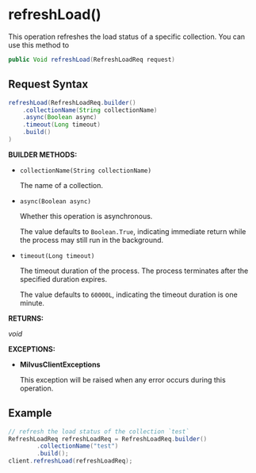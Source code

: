 # refreshLoad()

This operation refreshes the load status of a specific collection. You can use this method to 

```java
public Void refreshLoad(RefreshLoadReq request)
```

## Request Syntax

```java
refreshLoad(RefreshLoadReq.builder()
    .collectionName(String collectionName)
    .async(Boolean async)
    .timeout(Long timeout)
    .build()
)
```

**BUILDER METHODS:**

- `collectionName(String collectionName)`

    The name of a collection.

- `async(Boolean async)`

    Whether this operation is asynchronous.

    The value defaults to `Boolean.True`, indicating immediate return while the process may still run in the background.

- `timeout(Long timeout)`

    The timeout duration of the process. The process terminates after the specified duration expires.

    The value defaults to `60000L`, indicating the timeout duration is one minute.

**RETURNS:**

*void*

**EXCEPTIONS:**

- **MilvusClientExceptions**

    This exception will be raised when any error occurs during this operation.

## Example

```java
// refresh the load status of the collection `test`
RefreshLoadReq refreshLoadReq = RefreshLoadReq.builder()
        .collectionName("test")
        .build();
client.refreshLoad(refreshLoadReq);
```

